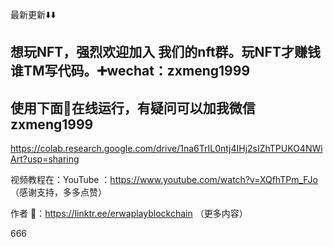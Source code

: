 
最新更新⬇️⬇️

## 想玩NFT，强烈欢迎加入 我们的nft群。玩NFT才赚钱 谁TM写代码。➕wechat：zxmeng1999

## 使用下面🔗在线运行，有疑问可以加我微信 zxmeng1999
https://colab.research.google.com/drive/1na6TrIL0ntj4IHj2sIZhTPUKO4NWiArt?usp=sharing

视频教程在：YouTube ：https://www.youtube.com/watch?v=XQfhTPm_FJo  （感谢支持，多多点赞）

作者 🔗：https://linktr.ee/erwaplayblockchain （更多内容）

666


